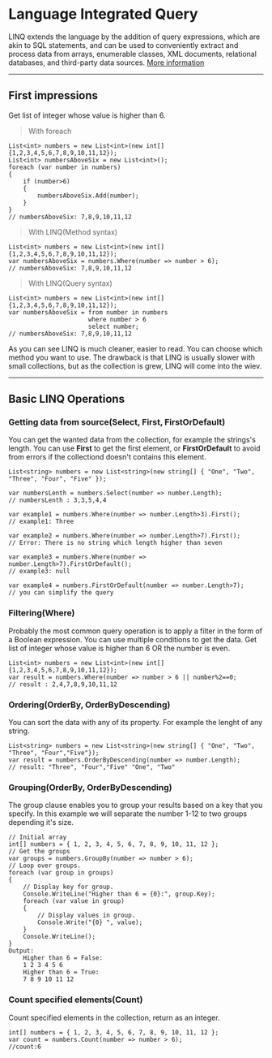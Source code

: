 Language Integrated Query
===================

LINQ extends the language by the addition of query expressions, which are akin to SQL statements, and can be used to conveniently extract and process data from arrays, enumerable classes, XML documents, relational databases, and third-party data sources.
[More information](https://msdn.microsoft.com/en-us/library/bb397926.aspx)

----------

First impressions
-------------
Get list of integer whose value is higher than 6.

> With foreach

	List<int> numbers = new List<int>(new int[]{1,2,3,4,5,6,7,8,9,10,11,12});
	List<int> numbersAboveSix = new List<int>();
	foreach (var number in numbers)
	{
		if (number>6)
		{
			numbersAboveSix.Add(number);
		}
	}
	// numbersAboveSix: 7,8,9,10,11,12
	
> With LINQ(Method syntax)

	List<int> numbers = new List<int>(new int[]{1,2,3,4,5,6,7,8,9,10,11,12});
	var numbersAboveSix = numbers.Where(number => number > 6);
 	// numbersAboveSix: 7,8,9,10,11,12

> With LINQ(Query syntax)

	List<int> numbers = new List<int>(new int[]{1,2,3,4,5,6,7,8,9,10,11,12});
	var numbersAboveSix = from number in numbers 
			              where number > 6 
			              select number;
 	// numbersAboveSix: 7,8,9,10,11,12

As you can see LINQ is much cleaner, easier to read. You can choose which method you want to use. The drawback is that LINQ is usually slower with small collections, but as the collection is grew, LINQ will come into the wiev.

----------

Basic LINQ Operations
-------------

### Getting data from source(**Select, First, FirstOrDefault**)

You can get the wanted data from the collection, for example the strings's length. You can use **First** to get the first element, or **FirstOrDefault** to avoid from errors if the collectiond doesn't contains this element. 

	List<string> numbers = new List<string>(new string[] { "One", "Two", "Three", "Four", "Five" });
	
	var numbersLenth = numbers.Select(number => number.Length);
	// numbersLenth : 3,3,5,4,4
	
	var example1 = numbers.Where(number => number.Length>3).First();
	// example1: Three
	
	var example2 = numbers.Where(number => number.Length>7).First();
	// Error: There is no string which length higher than seven 
	
	var example3 = numbers.Where(number => number.Length>7).FirstOrDefault();
	// example3: null
	
	var example4 = numbers.FirstOrDefault(number => number.Length>7);
	// you can simplify the query
	
### Filtering(**Where**)

Probably the most common query operation is to apply a filter in the form of a Boolean expression. You can use multiple conditions to get the data. 
Get list of integer whose value is higher than 6 OR the number is even.

	List<int> numbers = new List<int>(new int[]{1,2,3,4,5,6,7,8,9,10,11,12});
	var result = numbers.Where(number => number > 6 || number%2==0;
	// result : 2,4,7,8,9,10,11,12
    
### Ordering(**OrderBy, OrderByDescending**)

You can sort the data with any of its property. For example the lenght of any string.

	List<string> numbers = new List<string>(new string[] { "One", "Two", "Three", "Four","Five"});
	var result = numbers.OrderByDescending(number => number.Length);
	// result: "Three", "Four","Five" "One", "Two"
	
### Grouping(**OrderBy, OrderByDescending**)

The group clause enables you to group your results based on a key that you specify. In this example we will separate the number 1-12 to two groups depending it's size.

	// Initial array
	int[] numbers = { 1, 2, 3, 4, 5, 6, 7, 8, 9, 10, 11, 12 };
	// Get the groups
	var groups = numbers.GroupBy(number => number > 6);
	// Loop over groups.
	foreach (var group in groups)
	{
		// Display key for group.
		Console.WriteLine("Higher than 6 = {0}:", group.Key);
		foreach (var value in group)
		{
			// Display values in group.
			Console.Write("{0} ", value);
		}
		Console.WriteLine();
	}
	Output:
		Higher than 6 = False:
		1 2 3 4 5 6
		Higher than 6 = True:
		7 8 9 10 11 12
		
### Count specified elements(**Count**)

Count specified elements in the collection, return as an integer.

	int[] numbers = { 1, 2, 3, 4, 5, 6, 7, 8, 9, 10, 11, 12 };
	var count = numbers.Count(number => number > 6);
	//count:6
